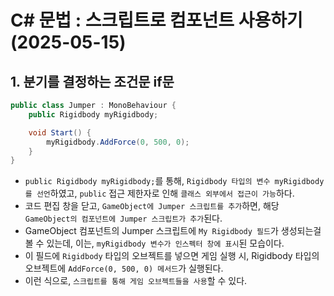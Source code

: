 # C# 문법 : 스크립트로 컴포넌트 사용하기 (2025-05-15)
## 1. 분기를 결정하는 조건문 if문
``` C#
public class Jumper : MonoBehaviour {
    public Rigidbody myRigidbody;

    void Start() {
        myRigidbody.AddForce(0, 500, 0);
    }
}
```
- `public Rigidbody myRigidbody;`를 통해, `Rigidbody 타입의 변수 myRigidbody를 선언`하였고, `public` 접근 제한자로 인해 `클래스 외부에서 접근이 가능`하다.
- 코드 편집 창을 닫고, `GameObject에 Jumper 스크립트를 추가`하면, 해당 `GameObject의 컴포넌트에 Jumper 스크립트가 추가`된다.
- GameObject 컴포넌트의 Jumper 스크립트에 `My Rigidbody 필드`가 생성되는걸 볼 수 있는데, 이는, `myRigidbody 변수가 인스펙터 창에 표시`된 모습이다.
- 이 필드에 `Rigidbody` 타입의 오브젝트를 넣으면 게임 실행 시, Rigidbody 타입의 오브젝트에 `AddForce(0, 500, 0) 메서드`가 실행된다.
- 이런 식으로, `스크립트를 통해 게임 오브젝트들을 사용`할 수 있다.